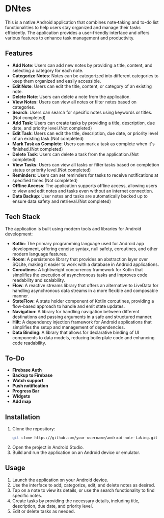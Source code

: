 # DNtes

This is a native Android application that combines note-taking and to-do list functionalities to help users stay organized and manage their tasks efficiently. The application provides a user-friendly interface and offers various features to enhance task management and productivity.

## Features

- **Add Note**: Users can add new notes by providing a title, content, and selecting a category for each note.
- **Categorize Notes**: Notes can be categorized into different categories to keep them organized and easily accessible.
- **Edit Note**: Users can edit the title, content, or category of an existing note.
- **Delete Note**: Users can delete a note from the application.
- **View Notes**: Users can view all notes or filter notes based on categories.
- **Search**: Users can search for specific notes using keywords or titles.(Not completed)
- **Add Task**: Users can create tasks by providing a title, description, due date, and priority level.(Not completed)
- **Edit Task**: Users can edit the title, description, due date, or priority level of an existing task.(Not completed)
- **Mark Task as Complete**: Users can mark a task as complete when it's finished.(Not completed)
- **Delete Task**: Users can delete a task from the application.(Not completed)
- **View Tasks**: Users can view all tasks or filter tasks based on completion status or priority level.(Not completed)
- **Reminders**: Users can set reminders for tasks to receive notifications at specified times.(Not completed)
- **Offline Access**: The application supports offline access, allowing users to view and edit notes and tasks even without an internet connection.
- **Data Backup**: User notes and tasks are automatically backed up to ensure data safety and retrieval.(Not completed)

## Tech Stack

The application is built using modern tools and libraries for Android development:

- **Kotlin**: The primary programming language used for Android app development, offering concise syntax, null safety, coroutines, and other modern language features.
- **Room**: A persistence library that provides an abstraction layer over SQLite, making it easier to work with a database in Android applications.
- **Coroutines**: A lightweight concurrency framework for Kotlin that simplifies the execution of asynchronous tasks and improves code readability and scalability.
- **Flow**: A reactive streams library that offers an alternative to LiveData for handling asynchronous data streams in a more flexible and composable manner.
- **StateFlow**: A state holder component of Kotlin coroutines, providing a flow-based approach to handle and emit state updates.
- **Navigation**: A library for handling navigation between different destinations and passing arguments in a safe and structured manner.
- **Hilt**: A dependency injection framework for Android applications that simplifies the setup and management of dependencies.
- **Data Binding**: A library that allows for declarative binding of UI components to data models, reducing boilerplate code and enhancing code readability.

## To-Do

- **Firebase Auth**
- **Backup to Firebase**
- **Watch support**
- **Push notification**
- **Progress Bar**
- **Widgets**
- **Add map**

## Installation

1. Clone the repository:
   ```bash
   git clone https://github.com/your-username/android-note-taking.git
   ```
2. Open the project in Android Studio.
3. Build and run the application on an Android device or emulator.

## Usage

1. Launch the application on your Android device.
2. Use the interface to add, categorize, edit, and delete notes as desired.
3. Tap on a note to view its details, or use the search functionality to find specific notes.
4. Create tasks by providing the necessary details, including title, description, due date, and priority level.
5. Edit or delete tasks as needed.

